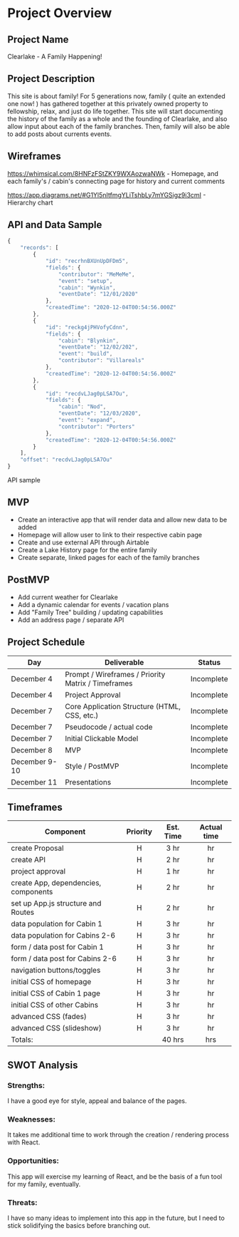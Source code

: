 # Project Overview

## Project Name

Clearlake - A Family Happening!

## Project Description

This site is about family! For 5 generations now, family ( quite an extended one now! ) has gathered together at this privately owned property to fellowship, relax, and just do life together. This site will start documenting the history of the family as a whole and the founding of Clearlake, and also allow input about each of the family branches. Then, family will also be able to add posts about currents events.

## Wireframes

https://whimsical.com/8HNFzFStZKY9WXAozwaNWk - Homepage, and each family's / cabin's connecting page for history and current comments

https://app.diagrams.net/#G1Yl5nItfmgYLiTshbLy7mYGSigz9i3cmI - Hierarchy chart

## API and Data Sample

```javascript
{
    "records": [
        {
            "id": "recrhnBXUnUpDFDm5",
            "fields": {
                "contributor": "MeMeMe",
                "event": "setup",
                "cabin": "Wynkin",
                "eventDate": "12/01/2020"
            },
            "createdTime": "2020-12-04T00:54:56.000Z"
        },
        {
            "id": "reckg4jPHVofyCdnn",
            "fields": {
                "cabin": "Blynkin",
                "eventDate": "12/02/202",
                "event": "build",
                "contributor": "Villareals"
            },
            "createdTime": "2020-12-04T00:54:56.000Z"
        },
        {
            "id": "recdvLJag0pLSA7Ou",
            "fields": {
                "cabin": "Nod",
                "eventDate": "12/03/2020",
                "event": "expand",
                "contributor": "Porters"
            },
            "createdTime": "2020-12-04T00:54:56.000Z"
        }
    ],
    "offset": "recdvLJag0pLSA7Ou"
}


```

API sample

## MVP

- Create an interactive app that will render data and allow new data to be added
- Homepage will allow user to link to their respective cabin page
- Create and use external API through Airtable
- Create a Lake History page for the entire family
- Create separate, linked pages for each of the family branches

## PostMVP

- Add current weather for Clearlake
- Add a dynamic calendar for events / vacation plans
- Add "Family Tree" building / updating capabilities
- Add an address page / separate API

## Project Schedule

| Day           | Deliverable                                        | Status     |
| ------------- | -------------------------------------------------- | ---------- |
| December 4    | Prompt / Wireframes / Priority Matrix / Timeframes | Incomplete |
| December 4    | Project Approval                                   | Incomplete |
| December 7    | Core Application Structure (HTML, CSS, etc.)       | Incomplete |
| December 7    | Pseudocode / actual code                           | Incomplete |
| December 7    | Initial Clickable Model                            | Incomplete |
| December 8    | MVP                                                | Incomplete |
| December 9-10 | Style / PostMVP                                    | Incomplete |
| December 11   | Presentations                                      | Incomplete |

## Timeframes

| Component                            | Priority | Est. Time | Actual time |
| ------------------------------------ | :------: | :-------: | :---------: |
| create Proposal                      |    H     |   3 hr    |     hr      |
| create API                           |    H     |   2 hr    |     hr      |
| project approval                     |    H     |   1 hr    |     hr      |
| create App, dependencies, components |    H     |   2 hr    |     hr      |
| set up App.js structure and Routes   |    H     |   2 hr    |     hr      |
| data population for Cabin 1          |    H     |   3 hr    |     hr      |
| data population for Cabins 2-6       |    H     |   3 hr    |     hr      |
| form / data post for Cabin 1         |    H     |   3 hr    |     hr      |
| form / data post for Cabins 2-6      |    H     |   3 hr    |     hr      |
| navigation buttons/toggles           |    H     |   3 hr    |     hr      |
| initial CSS of homepage              |    H     |   3 hr    |     hr      |
| initial CSS of Cabin 1 page          |    H     |   3 hr    |     hr      |
| initial CSS of other Cabins          |    H     |   3 hr    |     hr      |
| advanced CSS (fades)                 |    H     |   3 hr    |     hr      |
| advanced CSS (slideshow)             |    H     |   3 hr    |     hr      |
| Totals:                              |          |  40 hrs   |     hrs     |

## SWOT Analysis

### Strengths:

I have a good eye for style, appeal and balance of the pages.

### Weaknesses:

It takes me additional time to work through the creation / rendering process with React.

### Opportunities:

This app will exercise my learning of React, and be the basis of a fun tool for my family, eventually.

### Threats:

I have so many ideas to implement into this app in the future, but I need to stick solidifying the basics before branching out.
